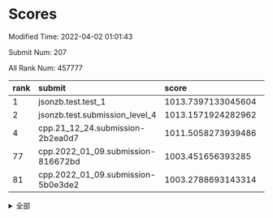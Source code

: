 # Scores

Modified Time: 2022-04-02 01:01:43

Submit Num: 207

All Rank Num: 457777

| rank |               submit               |       score        |       sigma        | pk_num |
| :--- | :--------------------------------- | :----------------- | :----------------- | :----- |
| 1    | jsonzb.test.test_1                 | 1013.7397133045604 | 0.8096843511736794 | 8842   |
| 2    | jsonzb.test.submission_level_4     | 1013.1571924282962 | 0.8182901156328009 | 8842   |
| 4    | cpp.21_12_24.submission-2b2ea0d7   | 1011.5058273939486 | 0.7780467099589443 | 8846   |
| 77   | cpp.2022_01_09.submission-816672bd | 1003.451656393285  | 0.7217029659682739 | 8844   |
| 81   | cpp.2022_01_09.submission-5b0e3de2 | 1003.2788693143314 | 0.720131162176972  | 8849   |


<details>
<summary>全部</summary>

| rank |                 submit                 |       score        |       sigma        | pk_num |
| :--- | :------------------------------------- | :----------------- | :----------------- | :----- |
| 1    | jsonzb.test.test_1                     | 1013.7397133045604 | 0.8096843511736794 | 8842   |
| 2    | jsonzb.test.submission_level_4         | 1013.1571924282962 | 0.8182901156328009 | 8842   |
| 3    | gobigger.level_3.submission_level_3_13 | 1011.7569500452734 | 0.7672872598462007 | 8840   |
| 4    | cpp.21_12_24.submission-2b2ea0d7       | 1011.5058273939486 | 0.7780467099589443 | 8846   |
| 5    | gobigger.level_3.submission_level_3_20 | 1011.2822293906584 | 0.7729837479929973 | 8846   |
| 6    | gobigger.level_3.submission_level_3_16 | 1011.2703360380807 | 0.7882120853897481 | 8849   |
| 7    | gobigger.level_3.submission_level_3_9  | 1011.2317173310578 | 0.7802285921883622 | 8846   |
| 8    | gobigger.level_3.submission_level_3_48 | 1011.1222015167052 | 0.7629142799526026 | 8848   |
| 9    | gobigger.level_3.submission_level_3_26 | 1011.0957220446713 | 0.77208394965084   | 8846   |
| 10   | gobigger.level_3.submission_level_3_31 | 1011.0288374274036 | 0.7719184397353444 | 8850   |
| 11   | gobigger.level_3.submission_level_3_15 | 1010.9055959650942 | 0.7585272238923026 | 8850   |
| 12   | gobigger.level_3.submission_level_3_25 | 1010.852132981533  | 0.7596098406674354 | 8844   |
| 13   | gobigger.level_3.submission_level_3_8  | 1010.8459223747951 | 0.7714659121171387 | 8848   |
| 14   | gobigger.level_3.submission_level_3_39 | 1010.8300284084896 | 0.7590908864588852 | 8845   |
| 15   | gobigger.level_3.submission_level_3_28 | 1010.8177053477336 | 0.7694527880948595 | 8846   |
| 16   | gobigger.level_3.submission_level_3_45 | 1010.8017324879455 | 0.7566293604659134 | 8853   |
| 17   | gobigger.level_3.submission_level_3_36 | 1010.7353874778772 | 0.7653262156696513 | 8846   |
| 18   | gobigger.level_3.submission_level_3_0  | 1010.5402437217041 | 0.771494936852921  | 8843   |
| 19   | gobigger.level_3.submission_level_3_1  | 1010.5063077462355 | 0.7999544039877984 | 8850   |
| 20   | gobigger.level_3.submission_level_3_7  | 1010.4891543041249 | 0.7700256741108951 | 8848   |
| 21   | gobigger.level_3.submission_level_3_6  | 1010.4219147977115 | 0.7655187734523582 | 8843   |
| 22   | gobigger.level_3.submission_level_3_32 | 1010.4024859897319 | 0.7771128955880149 | 8847   |
| 23   | gobigger.level_3.submission_level_3_37 | 1010.3298799724155 | 0.7515622924731278 | 8845   |
| 24   | gobigger.level_3.submission_level_3_19 | 1010.3082421965605 | 0.745258161762242  | 8847   |
| 25   | gobigger.level_3.submission_level_3_10 | 1010.2360411735343 | 0.7437498670582681 | 8848   |
| 26   | gobigger.level_3.submission_level_3_2  | 1010.214259026817  | 0.7434252426318358 | 8846   |
| 27   | gobigger.level_3.submission_level_3_27 | 1010.2004125216565 | 0.7639518980224334 | 8848   |
| 28   | gobigger.level_3.submission_level_3_29 | 1010.1374020547454 | 0.7544215274731642 | 8848   |
| 29   | gobigger.level_3.submission_level_3_35 | 1010.1244977004034 | 0.7511838559345392 | 8847   |
| 30   | gobigger.level_3.submission_level_3_38 | 1010.1016170326905 | 0.750254016581965  | 8842   |
| 31   | gobigger.level_3.submission_level_3_18 | 1010.056317473077  | 0.7476854203235285 | 8844   |
| 32   | gobigger.level_3.submission_level_3_40 | 1010.0431793179246 | 0.7417847692429208 | 8849   |
| 33   | gobigger.level_3.submission_level_3_11 | 1009.9574523793435 | 0.7512304330403308 | 8845   |
| 34   | gobigger.level_3.submission_level_3_46 | 1009.9515640054401 | 0.767377522917491  | 8838   |
| 35   | gobigger.level_3.submission_level_3_49 | 1009.9121762314562 | 0.7635570503910378 | 8845   |
| 36   | gobigger.level_3.submission_level_3_47 | 1009.8710654192103 | 0.7515029554770045 | 8847   |
| 37   | gobigger.level_3.submission_level_3_24 | 1009.7202305043596 | 0.7461989221253539 | 8842   |
| 38   | gobigger.level_3.submission_level_3_23 | 1009.6820955309502 | 0.7465313572399689 | 8846   |
| 39   | gobigger.level_3.submission_level_3_41 | 1009.6763528594363 | 0.7412516370253762 | 8850   |
| 40   | gobigger.level_3.submission_level_3_3  | 1009.6018757645071 | 0.7445413600178862 | 8846   |
| 41   | gobigger.level_3.submission_level_3_30 | 1009.4953413805052 | 0.7396826839164866 | 8842   |
| 42   | gobigger.level_3.submission_level_3_14 | 1009.4813497642612 | 0.7462188497810814 | 8854   |
| 43   | gobigger.level_3.submission_level_3_21 | 1009.4755295377854 | 0.7534557741863218 | 8850   |
| 44   | gobigger.level_3.submission_level_3_34 | 1009.3917284081402 | 0.7627635484792195 | 8842   |
| 45   | gobigger.level_3.submission_level_3_42 | 1009.1953977790357 | 0.7518123005939105 | 8845   |
| 46   | gobigger.level_3.submission_level_3_22 | 1009.141290929116  | 0.7523518254638073 | 8849   |
| 47   | gobigger.level_3.submission_level_3_4  | 1009.1252727271717 | 0.7440898104398688 | 8847   |
| 48   | gobigger.level_3.submission_level_3_12 | 1009.0973318368752 | 0.7482318544154422 | 8845   |
| 49   | gobigger.level_3.submission_level_3_5  | 1008.6873971261725 | 0.7578466614991728 | 8844   |
| 50   | gobigger.level_3.submission_level_3_43 | 1008.4756009605026 | 0.7344315505613651 | 8846   |
| 51   | gobigger.level_3.submission_level_3_33 | 1008.4330561808048 | 0.7450031679473029 | 8846   |
| 52   | gobigger.level_3.submission_level_3_44 | 1008.3505099955164 | 0.7615107306869385 | 8843   |
| 53   | gobigger.level_3.submission_level_3_17 | 1007.953119626575  | 0.7215489781258203 | 8848   |
| 54   | gobigger.level_1.submission_level_1_28 | 1004.6613965715019 | 0.7205856029486727 | 8855   |
| 55   | gobigger.level_1.submission_level_1_44 | 1004.4262268760963 | 0.7299556068116851 | 8847   |
| 56   | gobigger.level_1.submission_level_1_37 | 1004.4003249218205 | 0.7157536400015778 | 8845   |
| 57   | gobigger.level_1.submission_level_1_20 | 1004.3574520795515 | 0.7066837756981139 | 8846   |
| 58   | gobigger.level_1.submission_level_1_30 | 1004.2898600276708 | 0.7199243406263064 | 8845   |
| 59   | gobigger.level_1.submission_level_1_0  | 1004.2432269152212 | 0.7276294303110794 | 8844   |
| 60   | gobigger.level_1.submission_level_1_18 | 1004.2093546214141 | 0.7190173329474995 | 8845   |
| 61   | gobigger.level_1.submission_level_1_43 | 1004.0881799396356 | 0.7309173524916932 | 8846   |
| 62   | gobigger.level_1.submission_level_1_26 | 1003.9854870496698 | 0.7161280699919355 | 8848   |
| 63   | gobigger.level_1.submission_level_1_36 | 1003.9673892970469 | 0.7294989347868366 | 8847   |
| 64   | gobigger.level_1.submission_level_1_32 | 1003.9520141995011 | 0.7163174007184578 | 8843   |
| 65   | gobigger.level_1.submission_level_1_25 | 1003.9356772804523 | 0.7289686247906724 | 8845   |
| 66   | gobigger.level_1.submission_level_1_41 | 1003.8499842075572 | 0.7117571091359228 | 8853   |
| 67   | gobigger.level_1.submission_level_1_24 | 1003.8275472148126 | 0.7211587494381629 | 8850   |
| 68   | gobigger.level_1.submission_level_1_34 | 1003.7714956673718 | 0.7172284856693874 | 8843   |
| 69   | gobigger.level_1.submission_level_1_46 | 1003.7661294769689 | 0.7066418831720138 | 8843   |
| 70   | gobigger.level_1.submission_level_1_23 | 1003.7344139563288 | 0.7130942078632303 | 8845   |
| 71   | gobigger.level_1.submission_level_1_35 | 1003.7191492526359 | 0.7254756153664742 | 8849   |
| 72   | gobigger.level_1.submission_level_1_9  | 1003.6179578852202 | 0.7235106044103308 | 8845   |
| 73   | gobigger.level_1.submission_level_1_40 | 1003.6051580578951 | 0.7175351456729362 | 8844   |
| 74   | gobigger.level_1.submission_level_1_19 | 1003.5813839496399 | 0.7111445516941896 | 8840   |
| 75   | gobigger.level_1.submission_level_1_38 | 1003.5321548805488 | 0.7208428686072008 | 8848   |
| 76   | gobigger.level_1.submission_level_1_49 | 1003.5306469022357 | 0.7189400541945802 | 8849   |
| 77   | cpp.2022_01_09.submission-816672bd     | 1003.451656393285  | 0.7217029659682739 | 8844   |
| 78   | gobigger.level_1.submission_level_1_21 | 1003.4357330394332 | 0.7156709641875783 | 8847   |
| 79   | gobigger.level_1.submission_level_1_47 | 1003.3761360664736 | 0.7213458097336799 | 8847   |
| 80   | gobigger.level_1.submission_level_1_11 | 1003.3232946160149 | 0.7321673035999043 | 8845   |
| 81   | cpp.2022_01_09.submission-5b0e3de2     | 1003.2788693143314 | 0.720131162176972  | 8849   |
| 82   | gobigger.level_1.submission_level_1_33 | 1003.2213883369676 | 0.7040901610141836 | 8840   |
| 83   | gobigger.level_1.submission_level_1_39 | 1003.1759122134423 | 0.7219712337599028 | 8849   |
| 84   | gobigger.level_1.submission_level_1_13 | 1003.1645919483299 | 0.7189329212812252 | 8844   |
| 85   | gobigger.level_1.submission_level_1_2  | 1003.0840789026868 | 0.7097095946245923 | 8848   |
| 86   | gobigger.level_1.submission_level_1_3  | 1003.0810274232493 | 0.7220133597787406 | 8848   |
| 87   | gobigger.level_1.submission_level_1_17 | 1003.077592308347  | 0.7170789690569953 | 8848   |
| 88   | gobigger.level_1.submission_level_1_10 | 1003.0210898475021 | 0.709043916019952  | 8839   |
| 89   | gobigger.level_1.submission_level_1_22 | 1002.9946287117467 | 0.7136265191639122 | 8842   |
| 90   | gobigger.level_1.submission_level_1_31 | 1002.9112465588139 | 0.7138384769620942 | 8839   |
| 91   | gobigger.level_1.submission_level_1_6  | 1002.9026345269906 | 0.7156905936837855 | 8847   |
| 92   | gobigger.level_1.submission_level_1_14 | 1002.8634492176818 | 0.7127673707190068 | 8847   |
| 93   | gobigger.level_1.submission_level_1_48 | 1002.8594850991241 | 0.7219179523145608 | 8841   |
| 94   | gobigger.level_1.submission_level_1_12 | 1002.8444675464303 | 0.7166431814327388 | 8846   |
| 95   | gobigger.level_1.submission_level_1_15 | 1002.8240778190885 | 0.7158917485044096 | 8845   |
| 96   | gobigger.level_1.submission_level_1_7  | 1002.727766847522  | 0.7244232632695123 | 8847   |
| 97   | gobigger.level_1.submission_level_1_8  | 1002.6681630271981 | 0.7068732130606104 | 8845   |
| 98   | gobigger.level_1.submission_level_1_5  | 1002.6175890001887 | 0.718737609617705  | 8851   |
| 99   | gobigger.level_1.submission_level_1_1  | 1002.6088893068275 | 0.7116484178249387 | 8844   |
| 100  | gobigger.level_1.submission_level_1_27 | 1002.5559746016789 | 0.7266224429625325 | 8845   |
| 101  | gobigger.level_1.submission_level_1_42 | 1002.4924162225619 | 0.714861184566866  | 8844   |
| 102  | gobigger.level_1.submission_level_1_29 | 1002.4359653439187 | 0.7169949808123747 | 8853   |
| 103  | gobigger.level_1.submission_level_1_4  | 1002.3886751026212 | 0.7173489626845378 | 8846   |
| 104  | gobigger.level_1.submission_level_1_45 | 1002.0488895193706 | 0.7045037431179801 | 8847   |
| 105  | gobigger.level_1.submission_level_1_16 | 1002.0440128684154 | 0.7108125968882818 | 8846   |
| 106  | gobigger.random.submission_random_18   | 997.3340560139403  | 0.7156060141281424 | 8847   |
| 107  | gobigger.random.submission_random_38   | 997.2480594617788  | 0.6949990164493715 | 8850   |
| 108  | gobigger.random.submission_random_42   | 997.2396903239245  | 0.6984520574711617 | 8848   |
| 109  | gobigger.random.submission_random_35   | 997.0917546066862  | 0.7106676470954869 | 8845   |
| 110  | gobigger.random.submission_random_31   | 997.0639887699549  | 0.7030423466548129 | 8847   |
| 111  | gobigger.random.submission_random_48   | 997.0587872274785  | 0.7114841210260676 | 8844   |
| 112  | gobigger.random.submission_random_16   | 996.9704545865873  | 0.7050512350648419 | 8850   |
| 113  | gobigger.random.submission_random_17   | 996.9623965142442  | 0.7069534843511078 | 8846   |
| 114  | gobigger.random.submission_random_9    | 996.8075290850029  | 0.7247576080872775 | 8845   |
| 115  | gobigger.random.submission_random_30   | 996.5983684939363  | 0.7078875666363199 | 8844   |
| 116  | gobigger.random.submission_random_2    | 996.5890547337804  | 0.7038880736011861 | 8848   |
| 117  | gobigger.random.submission_random_29   | 996.5660793611914  | 0.7105189994847485 | 8849   |
| 118  | gobigger.random.submission_random_6    | 996.4860969092632  | 0.7208345974566098 | 8845   |
| 119  | gobigger.random.submission_random_45   | 996.2031212027961  | 0.7076429515713631 | 8847   |
| 120  | gobigger.random.submission_random_11   | 996.1871422251703  | 0.7026516468755117 | 8846   |
| 121  | gobigger.random.submission_random_8    | 996.1638482743831  | 0.7156854228365108 | 8847   |
| 122  | gobigger.random.submission_random_5    | 996.1494657642457  | 0.7268435861469704 | 8843   |
| 123  | gobigger.random.submission_random_47   | 996.1280832541775  | 0.7127194944809644 | 8844   |
| 124  | gobigger.random.submission_random_36   | 996.0923353207286  | 0.7132902798793389 | 8845   |
| 125  | gobigger.random.submission_random_39   | 996.0920570704754  | 0.7146182810711378 | 8840   |
| 126  | gobigger.random.submission_random_7    | 996.0883947253125  | 0.6997490962146632 | 8848   |
| 127  | gobigger.random.submission_random_1    | 995.9981256208653  | 0.726815258837223  | 8851   |
| 128  | gobigger.random.submission_random_22   | 995.9977641326728  | 0.7097580939708257 | 8844   |
| 129  | gobigger.random.submission_random_40   | 995.9811863782994  | 0.7198824431838449 | 8850   |
| 130  | gobigger.random.submission_random_4    | 995.9547411944817  | 0.7063611154689862 | 8845   |
| 131  | gobigger.random.submission_random_28   | 995.9070175073482  | 0.7081399110834764 | 8845   |
| 132  | gobigger.random.submission_random_15   | 995.8717530433759  | 0.7071558046941208 | 8849   |
| 133  | gobigger.random.submission_random_10   | 995.8714189344846  | 0.720069534909037  | 8843   |
| 134  | gobigger.random.submission_random_25   | 995.8433907388978  | 0.7139392838376877 | 8845   |
| 135  | gobigger.random.submission_random_23   | 995.8152940611673  | 0.7105161343071978 | 8847   |
| 136  | gobigger.random.submission_random_21   | 995.7809196408474  | 0.7222038290092497 | 8847   |
| 137  | gobigger.random.submission_random_32   | 995.7612834203428  | 0.7206128061768747 | 8843   |
| 138  | gobigger.random.submission_random_26   | 995.7384232633588  | 0.7234405817652169 | 8847   |
| 139  | gobigger.random.submission_random_24   | 995.7347041395942  | 0.7215764912248439 | 8847   |
| 140  | gobigger.random.submission_random_46   | 995.7150008976628  | 0.7150527307664679 | 8845   |
| 141  | gobigger.random.submission_random_49   | 995.5396262067839  | 0.7186738352054449 | 8845   |
| 142  | gobigger.random.submission_random_3    | 995.457998236      | 0.7127016807754848 | 8843   |
| 143  | gobigger.random.submission_random_20   | 995.4498412845917  | 0.701857261830942  | 8842   |
| 144  | gobigger.random.submission_random_19   | 995.4457331221425  | 0.7249971793488246 | 8846   |
| 145  | gobigger.random.submission_random_37   | 995.3734315596121  | 0.7077461688779363 | 8847   |
| 146  | gobigger.random.submission_random_44   | 995.2433335408257  | 0.7220412253359253 | 8838   |
| 147  | gobigger.random.submission_random_0    | 995.2079390011675  | 0.7124222796187528 | 8847   |
| 148  | gobigger.random.submission_random_27   | 995.1838783641176  | 0.7227419514443165 | 8843   |
| 149  | gobigger.random.submission_random_41   | 995.1371206061557  | 0.7208677577993041 | 8848   |
| 150  | gobigger.random.submission_random_43   | 995.1050971306702  | 0.7285873610891407 | 8846   |
| 151  | gobigger.random.submission_random_12   | 994.9945976409971  | 0.7344435812287278 | 8847   |
| 152  | gobigger.random.submission_random_33   | 994.9608674989415  | 0.6963255947417507 | 8851   |
| 153  | gobigger.random.submission_random_13   | 994.8163899866173  | 0.7282236475135364 | 8843   |
| 154  | gobigger.random.submission_random_34   | 994.7761558483373  | 0.7146648582600156 | 8848   |
| 155  | gobigger.random.submission_random_14   | 994.5807736479844  | 0.7062160096898076 | 8849   |
| 156  | gobigger.level_2.submission_level_2_6  | 993.8079875182709  | 0.729040420029044  | 8841   |
| 157  | gobigger.level_2.submission_level_2_28 | 993.4889315271331  | 0.7262331503054343 | 8847   |
| 158  | gobigger.level_2.submission_level_2_5  | 993.2785160339125  | 0.7390045968715779 | 8843   |
| 159  | gobigger.level_2.submission_level_2_13 | 993.2136125918232  | 0.7331003212497827 | 8846   |
| 160  | gobigger.level_2.submission_level_2_40 | 993.1353772641985  | 0.7351437409401791 | 8845   |
| 161  | gobigger.level_2.submission_level_2_1  | 993.1153139779426  | 0.7353429730427709 | 8846   |
| 162  | gobigger.level_2.submission_level_2_31 | 993.0343490138156  | 0.7172092533028879 | 8844   |
| 163  | gobigger.level_2.submission_level_2_43 | 992.984484558005   | 0.7417521845076528 | 8839   |
| 164  | gobigger.level_2.submission_level_2_10 | 992.9775353490218  | 0.7477264822718587 | 8846   |
| 165  | gobigger.level_2.submission_level_2_38 | 992.9582041556557  | 0.738211319813263  | 8846   |
| 166  | gobigger.level_2.submission_level_2_32 | 992.8519289146819  | 0.7439843133751635 | 8850   |
| 167  | gobigger.level_2.submission_level_2_12 | 992.8082459133366  | 0.7259146023390365 | 8846   |
| 168  | gobigger.level_2.submission_level_2_27 | 992.7527786656638  | 0.744797266727099  | 8845   |
| 169  | gobigger.level_2.submission_level_2_47 | 992.612852799696   | 0.7357360734799432 | 8843   |
| 170  | gobigger.level_2.submission_level_2_15 | 992.5934833007037  | 0.7338055216662133 | 8856   |
| 171  | gobigger.level_2.submission_level_2_35 | 992.5757279778684  | 0.7459617438424615 | 8843   |
| 172  | gobigger.level_2.submission_level_2_4  | 992.5180497234728  | 0.7696406040478504 | 8848   |
| 173  | gobigger.level_2.submission_level_2_8  | 992.5140280817407  | 0.727516548673792  | 8846   |
| 174  | gobigger.level_2.submission_level_2_0  | 992.3803157848915  | 0.745871045240245  | 8845   |
| 175  | gobigger.level_2.submission_level_2_14 | 992.3691681395575  | 0.7444126032124311 | 8843   |
| 176  | gobigger.level_2.submission_level_2_34 | 992.3309609595573  | 0.7530387223019406 | 8845   |
| 177  | gobigger.level_2.submission_level_2_11 | 992.3209293463864  | 0.7405833803490881 | 8846   |
| 178  | gobigger.level_2.submission_level_2_19 | 992.2540439052723  | 0.7533708843424612 | 8850   |
| 179  | gobigger.level_2.submission_level_2_7  | 992.2083274124528  | 0.7443810992945088 | 8851   |
| 180  | gobigger.level_2.submission_level_2_44 | 992.1953667931042  | 0.7340126231128653 | 8841   |
| 181  | gobigger.level_2.submission_level_2_36 | 992.1693069038413  | 0.7440038365260498 | 8846   |
| 182  | gobigger.level_2.submission_level_2_18 | 992.1264685387696  | 0.7222339485029645 | 8850   |
| 183  | gobigger.level_2.submission_level_2_25 | 992.0855512430019  | 0.7260310997178187 | 8843   |
| 184  | gobigger.level_2.submission_level_2_21 | 992.0730953632634  | 0.7510967087230689 | 8848   |
| 185  | gobigger.level_2.submission_level_2_29 | 992.0705890636201  | 0.7363914398129633 | 8845   |
| 186  | gobigger.level_2.submission_level_2_48 | 992.0198342587007  | 0.7407065896419027 | 8846   |
| 187  | gobigger.level_2.submission_level_2_42 | 992.0033292925127  | 0.7456738067039088 | 8850   |
| 188  | gobigger.level_2.submission_level_2_39 | 991.9973863836759  | 0.7443770658004522 | 8843   |
| 189  | gobigger.level_2.submission_level_2_46 | 991.9777014659932  | 0.7465708662556771 | 8845   |
| 190  | gobigger.level_2.submission_level_2_20 | 991.9512537471315  | 0.7443874927403918 | 8848   |
| 191  | gobigger.level_2.submission_level_2_17 | 991.919778107222   | 0.7545626336486899 | 8846   |
| 192  | gobigger.level_2.submission_level_2_37 | 991.8728855974806  | 0.736671227443201  | 8847   |
| 193  | gobigger.level_2.submission_level_2_30 | 991.6892684819118  | 0.7471802764434652 | 8843   |
| 194  | gobigger.level_2.submission_level_2_45 | 991.496597565481   | 0.7313933880903495 | 8844   |
| 195  | gobigger.level_2.submission_level_2_24 | 991.4380705989864  | 0.7667467698953151 | 8850   |
| 196  | gobigger.level_2.submission_level_2_33 | 991.2449987421477  | 0.7399517531318652 | 8846   |
| 197  | gobigger.level_2.submission_level_2_26 | 991.2357188714021  | 0.7541021257134536 | 8842   |
| 198  | gobigger.level_2.submission_level_2_2  | 991.2225499603276  | 0.7478589324305097 | 8842   |
| 199  | gobigger.level_2.submission_level_2_16 | 991.030169403111   | 0.7631326842528633 | 8845   |
| 200  | gobigger.level_2.submission_level_2_3  | 991.0100293946676  | 0.7405099439027075 | 8849   |
| 201  | gobigger.level_2.submission_level_2_23 | 990.9056316961934  | 0.751138631622194  | 8845   |
| 202  | gobigger.level_2.submission_level_2_49 | 990.9024872700137  | 0.7518770863382837 | 8842   |
| 203  | gobigger.level_2.submission_level_2_41 | 990.5700939607098  | 0.7431737857462795 | 8844   |
| 204  | gobigger.level_2.submission_level_2_22 | 990.5175748915757  | 0.7501706377706712 | 8848   |
| 205  | gobigger.level_2.submission_level_2_9  | 990.1516344289214  | 0.7649179638083998 | 8851   |
| 206  | gobigger.none.submission_none_0        | 975.8346174202312  | 1.4663950355191298 | 8845   |
| 207  | gobigger.none.submission_none_1        | 974.4523417041364  | 1.7342512888073698 | 8848   |

</details>